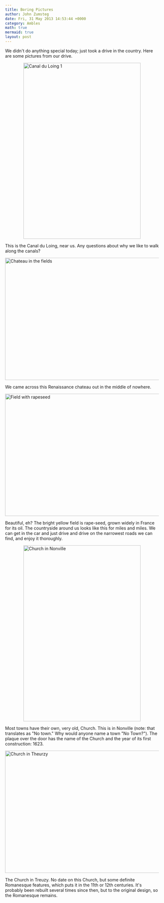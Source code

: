 ```yaml
---
title: Boring Pictures
author: John Zumsteg
date: Fri, 31 May 2013 14:53:44 +0000
category: Ambles
math: true
mermaid: true
layout: post
---
```

We didn't do anything special today; just took a drive in the country. Here are some pictures from our drive.

<img style="display: block; margin-left: auto; margin-right: auto;" title="Canal du Loing-1.jpg" alt="Canal du Loing 1" src="http:/assets/images/2013/05/Canal-du-Loing-1.jpg" width="384" height="576" border="0" />

This is the Canal du Loing, near us. Any questions about why we like to walk along the canals?

<img style="display: block; margin-left: auto; margin-right: auto;" title="Chateau in the fields.jpg" alt="Chateau in the fields" src="http:/assets/images/2013/05/Chateau-in-the-fields.jpg" width="600" height="400" border="0" />

We came across this Renaissance chateau out in the middle of nowhere.

<img style="display: block; margin-left: auto; margin-right: auto;" title="Field with rapeseed.jpg" alt="Field with rapeseed" src="http:/assets/images/2013/05/Field-with-rapeseed1.jpg" width="600" height="400" border="0" />

Beautiful, eh? The bright yellow field is rape-seed, grown widely in France for its oil. The countryside around us looks like this for miles and miles. We can get in the car and just drive and drive on the narrowest roads we can find, and enjoy it thoroughly.

<img style="display: block; margin-left: auto; margin-right: auto;" title="Church in Nonville.jpg" alt="Church in Nonville" src="http:/assets/images/2013/05/Church-in-Nonville.jpg" width="384" height="576" border="0" />

Most towns have their own, very old, Church. This is in Nonville (note: that translates as "No town." Why would anyone name a town "No Town?"). The plaque over the door has the name of the Church and the year of its first construction: 1623.

<img style="display: block; margin-left: auto; margin-right: auto;" title="Church in Theurzy.jpg" alt="Church in Theurzy" src="http:/assets/images/2013/05/Church-in-Theurzy.jpg" width="600" height="400" border="0" />

The Church in Treuzy. No date on this Church, but some definite Romanesque features, which puts it in the 11th or 12th centuries. It's probably been rebuilt several times since then, but to the original design, so the Romanesque remains.

&nbsp;
